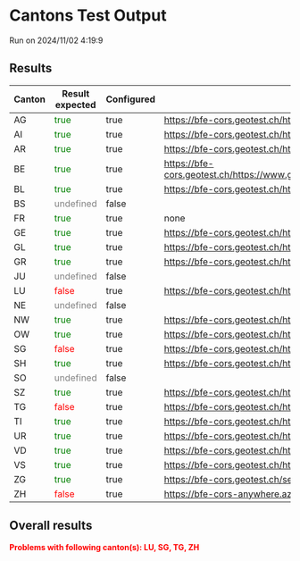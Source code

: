 # Cantons Test Output
Run on 2024/11/02 4:19:9
## Results

|Canton|Result expected|Configured|WMS|GetCapabilities|GetFeature|
|----------------|-------------------------------|-----------------------------|-----------------------------|-----------------------------|-----------------------------|
|AG|<span style='color:green;'>true</span>|true|https://bfe-cors.geotest.ch/https://www.ag.ch/geoportal/services/afu_erdwaerme/MapServer/WMSServer|true|true|
|AI|<span style='color:green;'>true</span>|true|https://bfe-cors.geotest.ch/https://www.geoportal.ch/services/wms/ktai|true|true|
|AR|<span style='color:green;'>true</span>|true|https://bfe-cors.geotest.ch/https://www.geoportal.ch/services/wms/ktar|true|true|
|BE|<span style='color:green;'>true</span>|true|https://bfe-cors.geotest.ch/https://www.geoservice.apps.be.ch/geoservice3/services/a42geo/of_utilitiescommunication01_de_ms_wms/MapServer/WMSServer?|true|true|
|BL|<span style='color:green;'>true</span>|true|https://bfe-cors.geotest.ch/https://geowms.bl.ch/|true|true|
|BS|<span style='color:grey;'>undefined</span>|false||||
|FR|<span style='color:green;'>true</span>|true|none|undefined|true|
|GE|<span style='color:green;'>true</span>|true|https://bfe-cors.geotest.ch/https://app2.ge.ch/tergeoservices/rest/services/Hosted/GOL_EXPLOITATION_GEOTHERMIE/MapServer/0|true|true|
|GL|<span style='color:green;'>true</span>|true|https://bfe-cors.geotest.ch/https://wms.geo.gl.ch/|true|true|
|GR|<span style='color:green;'>true</span>|true|https://bfe-cors.geotest.ch/https://wms.geo.gr.ch/erdwaermenutzung|true|true|
|JU|<span style='color:grey;'>undefined</span>|false||||
|LU|<span style='color:red;'>false</span>|true|https://bfe-cors.geotest.ch/https://public.geo.lu.ch/ogd/services/managed/EWNUTZXX_COL_V2_MP/MapServer/WMSServer|false|false|
|NE|<span style='color:grey;'>undefined</span>|false||||
|NW|<span style='color:green;'>true</span>|true|https://bfe-cors.geotest.ch/https://www.gis-daten.ch/wms/bfe_kann_ich_bohren/service|true|true|
|OW|<span style='color:green;'>true</span>|true|https://bfe-cors.geotest.ch/https://www.gis-daten.ch/wms/bfe_kann_ich_bohren/service|true|true|
|SG|<span style='color:red;'>false</span>|true|https://bfe-cors.geotest.ch/https://services.geo.sg.ch/wss/service/SG00025_WMS/guest|true|false|
|SH|<span style='color:green;'>true</span>|true|https://bfe-cors.geotest.ch/https://wms.geo.sh.ch/wms|true|true|
|SO|<span style='color:grey;'>undefined</span>|false||||
|SZ|<span style='color:green;'>true</span>|true|https://bfe-cors.geotest.ch/https://map.geo.sz.ch/mapserv_proxy|true|true|
|TG|<span style='color:red;'>false</span>|true|https://bfe-cors.geotest.ch/https://ows.geo.tg.ch/geofy_access_proxy/erdwaerme|true|true|
|TI|<span style='color:green;'>true</span>|true|https://bfe-cors.geotest.ch/https://wms.geo.ti.ch/service|true|true|
|UR|<span style='color:green;'>true</span>|true|https://bfe-cors.geotest.ch/https://geo.ur.ch/webmercator/wms|true|true|
|VD|<span style='color:green;'>true</span>|true|https://bfe-cors.geotest.ch/https://www.ogc.vd.ch/public/services/OGC/wmsVD/Mapserver/WMSServer|true|true|
|VS|<span style='color:green;'>true</span>|true|https://bfe-cors.geotest.ch/https://sit.vs.ch/arcgis/services/ENVIRONNEMENT/MapServer/WMSServer|true|true|
|ZG|<span style='color:green;'>true</span>|true|https://bfe-cors.geotest.ch/services.geo.zg.ch:443/ows/Erdwaermenutzung|false|true|
|ZH|<span style='color:red;'>false</span>|true|https://bfe-cors-anywhere.azurewebsites.net/http://wms.zh.ch/AwelGSWaermewwwZHWMS|false|true|


## Overall results

<span style='color:red;font-weight:bold;'>Problems with following canton(s): LU, SG, TG, ZH</span>